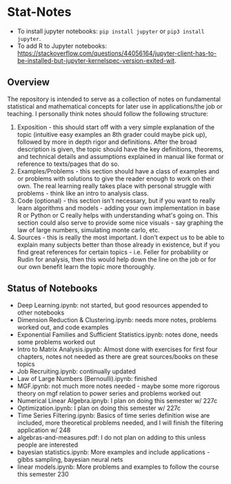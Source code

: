 # Stat-Notes

- To install jupyter notebooks: ```pip install jupyter``` or ```pip3 install jupyter```.
- To add R to Jupyter notebooks: https://stackoverflow.com/questions/44056164/jupyter-client-has-to-be-installed-but-jupyter-kernelspec-version-exited-wit.

## Overview
The repository is intended to serve as a collection of notes on fundamental statistical and mathematical concepts for later use in applications/the job or teaching. I personally think notes should follow the following structure:

  1) Exposition - this should start off with a very simple explanation of the topic (intuitive easy examples an 8th grader could maybe pick up), followed by more in depth rigor and definitions. After the broad description is given, the topic should have the key definitions, theorems, and technical details and assumptions explained in manual like format or reference to texts/pages that do so.  
  2) Examples/Problems - this section should have a class of examples and or problems with solutions to give the reader enough to work on their own. The real learning really takes place with personal struggle with problems - think like an intro to analysis class.
  3) Code (optional) - this section isn't necessary, but if you want to really learn algorithms and models - adding your own implementation in base R or Python or C really helps with understanding what's going on. This section could also serve to provide some nice visuals - say graphing the law of large numbers, simulating monte carlo, etc. 
  4) Sources - this is really the most important. I don't expect us to be able to explain many subjects better than those already in existence, but if you find great references for certain topics - i.e. Feller for probability or Rudin for analysis, then this would help down the line on the job or for our own benefit learn the topic more thoroughly.
  
## Status of Notebooks

- Deep Learning.ipynb: not started, but good resources appended to other notebooks
- Dimension Reduction & Clustering.ipynb: needs more notes, problems worked out, and code examples
- Exponential Families and Sufficient Statistics.ipynb: notes done, needs some problems worked out
- Intro to Matrix Analysis.ipynb: Almost done with exercises for first four chapters, notes not needed as there are great sources/books on these topics
- Job Recruiting.ipynb: continually updated
- Law of Large Numbers (Bernoulli).ipynb: finished
- MGF.ipynb: not much more notes needed - maybe some more rigorous theory on mgf relation to power series and problems worked out
- Numerical Linear Algebra.ipnyb: I plan on doing this semester w/ 227c
- Optimization.ipynb: I plan on doing this semester w/ 227c
- Time Series Filtering.ipynb: Basics of time series definition wise are included, more theoretical problems needed, and I will finish the filtering application w/ 248
- algebras-and-measures.pdf: I do not plan on adding to this unless people are interested
- bayesian statistics.ipynb: More examples and include applications - gibbs sampling, bayesian neural nets
- linear models.ipynb: More problems and examples to follow the course this semester 230
